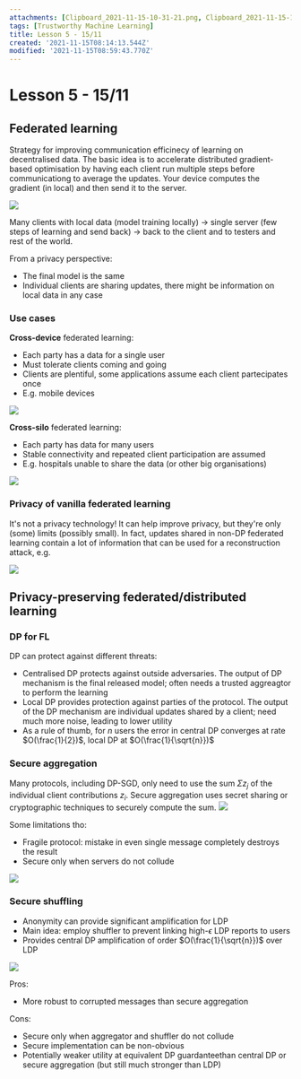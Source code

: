 ```yaml
---
attachments: [Clipboard_2021-11-15-10-31-21.png, Clipboard_2021-11-15-10-40-01.png, Clipboard_2021-11-15-10-40-12.png, Clipboard_2021-11-15-10-42-06.png, Clipboard_2021-11-15-10-48-16.png, Clipboard_2021-11-15-10-49-06.png, Clipboard_2021-11-15-10-55-13.png]
tags: [Trustworthy Machine Learning]
title: Lesson 5 - 15/11
created: '2021-11-15T08:14:13.544Z'
modified: '2021-11-15T08:59:43.770Z'
---
```


# Lesson 5 - 15/11

## Federated learning

Strategy for improving communication efficinecy of learning on decentralised data. The basic idea is to accelerate distributed gradient-based optimisation by having each client run multiple steps before communicationg to average the updates.
Your device computes the gradient (in local) and then send it to the server.

![](@attachment/Clipboard_2021-11-15-10-31-21.png)

Many clients with local data (model training locally) -> single server (few steps of learning and send back) -> back to the client and to testers and rest of the world.

From a privacy perspective:
- The final model is the same
- Individual clients are sharing updates, there might be information on local data in any case

### Use cases

**Cross-device** federated learning:
- Each party has a data for a single user
- Must tolerate clients coming and going
- Clients are plentiful, some applications assume each client partecipates once
- E.g. mobile devices

![](@attachment/Clipboard_2021-11-15-10-40-12.png)

**Cross-silo** federated learning:
- Each party has data for many users
- Stable connectivity and repeated client participation are assumed
- E.g. hospitals unable to share the data (or other big organisations)

![](@attachment/Clipboard_2021-11-15-10-40-01.png)

### Privacy of vanilla federated learning

It's not a privacy technology! It can help improve privacy, but they're only (some) limits (possibly small).
In fact, updates shared in non-DP federated learning contain a lot of information that can be used for a reconstruction attack, e.g.

![](@attachment/Clipboard_2021-11-15-10-42-06.png)

## Privacy-preserving federated/distributed learning

### DP for FL

DP can protect against different threats:
- Centralised DP protects against outside adversaries. The output of DP mechanism is the final released model; often needs a trusted aggreagtor to perform the learning
- Local DP provides protection against parties of the protocol. The output of the DP mechanism are individual updates shared by a client; need much more noise, leading to lower utility
- As a rule of thumb, for $n$ users the error in central DP converges at rate $O(\frac{1}{2})$, local DP at $O(\frac{1}{\sqrt{n}})$

### Secure aggregation

Many protocols, including DP-SGD, only need to use the sum $\Sigma z_j$ of the individual client contributions $z_i$.
Secure aggregation uses secret sharing or cryptographic techniques to securely compute the sum.
![](@attachment/Clipboard_2021-11-15-10-48-16.png)

Some limitations tho:
- Fragile protocol: mistake in even single message completely destroys the result
- Secure only when servers do not collude

![](@attachment/Clipboard_2021-11-15-10-49-06.png)

### Secure shuffling

- Anonymity can provide significant amplification for LDP
- Main idea: employ shuffler to prevent linking high-$\epsilon$ LDP reports to users
- Provides central DP amplification of order $O(\frac{1}{\sqrt{n}})$ over LDP

![](@attachment/Clipboard_2021-11-15-10-55-13.png)

Pros:
- More robust to corrupted messages than secure aggregation

Cons:
- Secure only when aggregator and shuffler do not collude
- Secure implementation can be non-obvious
- Potentially weaker utility at equivalent DP guardanteethan central DP or secure aggregation (but still much stronger than LDP)










































